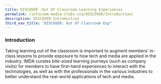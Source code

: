 ```yaml
---
title: DISCOVER :Out Of Classroom Learning Experiences
permalink: /infocomm-media-clubs-cca/DISCOVER/Introduction/
description: DISCOVER Introduction
third_nav_title: "DISCOVER: Out Of Classroom Exp"
---
```

### Introduction

Taking learning out of the classroom is important to augment members’ in-class lessons to provide exposure to how tech and media are applied in the industry. IMDA curates bite-sized learning journeys (such as company visits) for members to have first-hand experiences to interact with the technologies, as well as with the professionals in the various industries to better understand the real-world applications of tech and media.